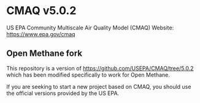 
# CMAQ v5.0.2

US EPA Community Multiscale Air Quality Model (CMAQ) Website: https://www.epa.gov/cmaq

## Open Methane fork

This repository is a version of https://github.com/USEPA/CMAQ/tree/5.0.2 which
has been modified specifically to work for Open Methane.

If you are seeking to start a new project based on CMAQ, you should use the
official versions provided by the US EPA.
